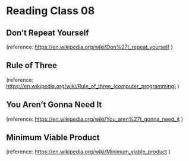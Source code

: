 # Reading Class 08

## Don’t Repeat Yourself



(reference: https://en.wikipedia.org/wiki/Don%27t_repeat_yourself )

## Rule of Three



(reference: https://en.wikipedia.org/wiki/Rule_of_three_(computer_programming) )

## You Aren’t Gonna Need It



(reference: https://en.wikipedia.org/wiki/You_aren%27t_gonna_need_it )

## Minimum Viable Product



(reference: https://en.wikipedia.org/wiki/Minimum_viable_product )